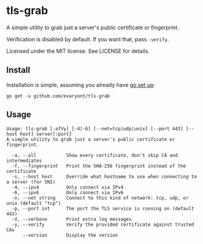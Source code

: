 # tls-grab

A simple utility to grab just a server's public certificate or fingerprint.

Verification is disabled by default. If you want that, pass `-verify`.

Licensed under the MIT license. See LICENSE for details.

## Install

Installation is simple, assuming you already have [go set up][goinstall]:

    go get -u github.com/evaryont/tls-grab

## Usage

```
Usage: tls-grab [-afVy] [-4|-6] [--net=tcp|udp|unix] [--port 443] [--host host] server[:port]
A simple utility to grab just a server's public certificate or fingerprint.

  -a, --all           Show every certificate, don't skip CA and intermediates
  -f, --fingerprint   Print the SHA-256 fingerprint instead of the certificate
  -s, --host host     Override what hostname to use when connecting to a server (for SNI)
  -4, --ipv4          Only connect via IPv4
  -6, --ipv6          Only connect via IPv6
  -n, --net string    Connect to this kind of network: tcp, udp, or unix (default "tcp")
  -p, --port int      The port the TLS service is running on (default 443)
  -V, --verbose       Print extra log messages
  -y, --verify        Verify the provided certificate against trusted CAs
      --version       Display the version
```

[goinstall]: https://golang.org/doc/install#install
